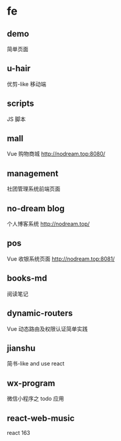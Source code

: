 <!--
 * @Description:
 * @Author: Pokkio
 * @Date: 2021-02-17 22:59:42
 * @LastEditTime: 2021-02-23 20:44:39
 * @LastEditors: Pokkio
-->

# fe

## demo

简单页面

## u-hair

优剪-like 移动端

## scripts

JS 脚本

## mall

Vue 购物商城
http://nodream.top:8080/

## management

社团管理系统前端页面

## no-dream blog

个人博客系统
http://nodream.top/

## pos

Vue 收银系统页面
http://nodream.top:8081/

## books-md

阅读笔记

## dynamic-routers

Vue 动态路由及权限认证简单实践

## jianshu

简书-like and use react

## wx-program

微信小程序之 todo 应用

## react-web-music

react 163
